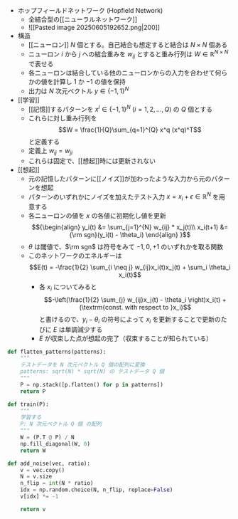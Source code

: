 - ホップフィールドネットワーク (Hopfield Network)
	- 全結合型の[[ニューラルネットワーク]]
	- ![[Pasted image 20250605192652.png|200]]
- 構造
	- [[ニューロン]] $N$ 個とする。自己結合も想定すると結合は $N\times N$ 個ある
	- ニューロン $i$ から $j$ への結合重みを $w_{ij}$ とすると重み行列は $W \in ℝ^{N \times N}$ で表せる
	- 各ニューロンは結合している他のニューロンからの入力を合わせて何らかの値を計算し $1$ か $-1$ の値を保持
	- 出力は $N$ 次元ベクトル $y\in\{-1,1\}^N$ 
- [[学習]]
	- [[記憶]]するパターンを $x^i\in\{-1,1\}^N\ (i=1,2,...,Q)$ の $Q$ 個とする
	- これらに対し重み行列を$$W = \frac{1}{Q}\sum_{q=1}^{Q} x^q (x^q)^T$$ と定義する
	- 定義上 $w_{ij}=w_{ji}$ 
	- これらは固定で、[[想起]]時には更新されない
- [[想起]]
	- 元の記憶したパターンに[[ノイズ]]が加わったような入力から元のパターンを想起
	- パターンのいずれかにノイズを加えたテスト入力 $x=x_i+\epsilon\in ℝ^{N}$ を用意する
	- 各ニューロンの値を $x$ の各値に初期化し値を更新 $${\begin{align}
y_i(t) &= \sum_{j=1}^{N} w_{ij} * x_j(t)\\
x_i(t+1) &= {\rm sgn}(y_i(t) - \theta_i)
\end{align}
}$$
	- $\theta$ は閾値で、$\rm sgn$ は符号をみて $-1,0,+1$ のいずれかを取る関数
	- このネットワークのエネルギーは $$E(t) = -\frac{1}{2} \sum_{i \neq j} w_{ij}x_i(t)x_j(t) + \sum_i \theta_i x_i(t)$$
		- 各 $x_i$ についてみると $$-\left(\frac{1}{2} \sum_{j} w_{ij}x_j(t) - \theta_i \right)x_i(t) + (\textrm{const. with respect to }x_i)$$と書けるので、$y_i−θ_i$ の符号によって $x_i$ を更新することで更新のたびに $E$ は単調減少する
		- $E$ が収束した点が想起の完了（収束することが知られている）
	
```python
def flatten_patterns(patterns):
	"""
	テストデータを N 次元ベクトル Q 個の配列に変換
	patterns: sqrt(N) * sqrt(N) の テストデータ Q 個
	"""
    P = np.stack([p.flatten() for p in patterns])
    return P

def train(P):
	"""
	学習する
	P: N 次元ベクトル Q 個 の配列
	"""
    W = (P.T @ P) / N
    np.fill_diagonal(W, 0)
    return W

def add_noise(vec, ratio):
    v = vec.copy()
    N = v.size
    n_flip = int(N * ratio)
    idx = np.random.choice(N, n_flip, replace=False)
    v[idx] *= -1

    return v
```